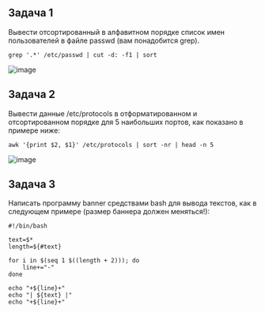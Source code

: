 ## Задача 1
Вывести отсортированный в алфавитном порядке список имен пользователей в файле passwd (вам понадобится grep).
```
grep '.*' /etc/passwd | cut -d: -f1 | sort
```
![image](https://github.com/user-attachments/assets/be000ae3-2c1b-4709-8943-bf0c972d717b)


## Задача 2
Вывести данные /etc/protocols в отформатированном и отсортированном порядке для 5 наибольших портов, как показано в примере ниже:
```
awk '{print $2, $1}' /etc/protocols | sort -nr | head -n 5
```
![image](https://github.com/user-attachments/assets/6806edfa-2e7a-41f9-b29a-1804f11c4410)


## Задача 3
Написать программу banner средствами bash для вывода текстов, как в следующем примере (размер баннера должен меняться!):
```
#!/bin/bash

text=$*
length=${#text}

for i in $(seq 1 $((length + 2))); do
    line+="-"
done

echo "+${line}+"
echo "| ${text} |"
echo "+${line}+"
```



























